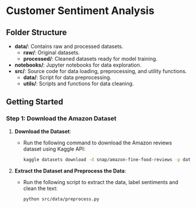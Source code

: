 # Customer Sentiment Analysis

## Folder Structure
- **data/**: Contains raw and processed datasets.
  - **raw/**: Original datasets.
  - **processed/**: Cleaned datasets ready for model training.
- **notebooks/**: Jupyter notebooks for data exploration.
- **src/**: Source code for data loading, preprocessing, and utility functions.
  - **data/**: Script for data preprocessing.
  - **utils/**: Scripts and functions for data cleaning.

## Getting Started

### Step 1: Download the Amazon Dataset

1. **Download the Dataset**: 
   - Run the following command to download the Amazon reviews dataset using Kaggle API:
     ```bash
     kaggle datasets download -d snap/amazon-fine-food-reviews -p data/raw
     ```

2. **Extract the Dataset and Preprocess the Data**:
   - Run the following script to extract the data, label sentiments and clean the text:
     ```bash
     python src/data/preprocess.py
     ```